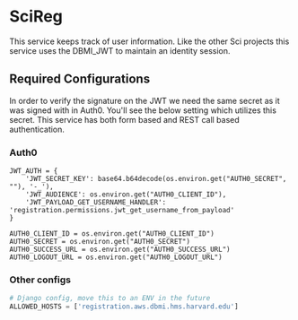 # SciReg

This service keeps track of user information. Like the other Sci projects this service uses the DBMI_JWT to maintain an identity session.

## Required Configurations

In order to verify the signature on the JWT we need the same secret as it was signed with in Auth0. You'll see the below setting which utilizes this secret. This service has both form based and REST call based authentication.

### Auth0

~~~
JWT_AUTH = {
    'JWT_SECRET_KEY': base64.b64decode(os.environ.get("AUTH0_SECRET", ""), '-_'),
    'JWT_AUDIENCE': os.environ.get("AUTH0_CLIENT_ID"),
    'JWT_PAYLOAD_GET_USERNAME_HANDLER': 'registration.permissions.jwt_get_username_from_payload'
}

AUTH0_CLIENT_ID = os.environ.get("AUTH0_CLIENT_ID")
AUTH0_SECRET = os.environ.get("AUTH0_SECRET")
AUTH0_SUCCESS_URL = os.environ.get("AUTH0_SUCCESS_URL")
AUTH0_LOGOUT_URL = os.environ.get("AUTH0_LOGOUT_URL")
~~~

### Other configs
~~~python
# Django config, move this to an ENV in the future
ALLOWED_HOSTS = ['registration.aws.dbmi.hms.harvard.edu']
~~~

